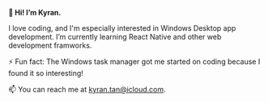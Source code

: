 **👋 Hi! I’m Kyran.**

I love coding, and I'm especially interested in Windows Desktop app development. I’m currently learning React Native and other web development framworks.

⚡ Fun fact: The Windows task manager got me started on coding because I found it so interesting!

📫 You can reach me at kyran.tan@icloud.com.
